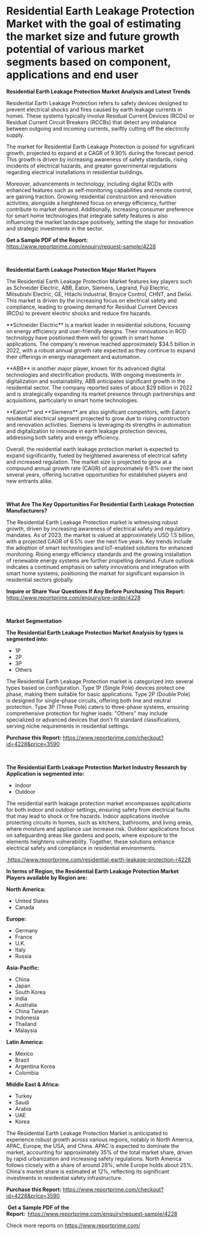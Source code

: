 <p><h1>Residential Earth Leakage Protection Market with the goal of estimating the market size and future growth potential of various market segments based on component, applications and end user</h1></p><p><strong>Residential Earth Leakage Protection Market Analysis and Latest Trends</strong></p>
<p><p>Residential Earth Leakage Protection refers to safety devices designed to prevent electrical shocks and fires caused by earth leakage currents in homes. These systems typically involve Residual Current Devices (RCDs) or Residual Current Circuit Breakers (RCCBs) that detect any imbalance between outgoing and incoming currents, swiftly cutting off the electricity supply. </p><p>The market for Residential Earth Leakage Protection is poised for significant growth, projected to expand at a CAGR of 9.90% during the forecast period. This growth is driven by increasing awareness of safety standards, rising incidents of electrical hazards, and greater governmental regulations regarding electrical installations in residential buildings. </p><p>Moreover, advancements in technology, including digital RCDs with enhanced features such as self-monitoring capabilities and remote control, are gaining traction. Growing residential construction and renovation activities, alongside a heightened focus on energy efficiency, further contribute to market demand. Additionally, increasing consumer preference for smart home technologies that integrate safety features is also influencing the market landscape positively, setting the stage for innovation and strategic investments in the sector.</p></p>
<p><strong>Get a Sample PDF of the Report:&nbsp;</strong> <a href="https://www.reportprime.com/enquiry/request-sample/4228?utm_campaign=2714&utm_medium=2&utm_source=Github&utm_content=ia&utm_term=19032025&utm_id=residential-earth-leakage-protection">https://www.reportprime.com/enquiry/request-sample/4228</a></p>
<p>&nbsp;</p>
<p><strong>Residential Earth Leakage Protection Major Market Players</strong></p>
<p><p>The Residential Earth Leakage Protection Market features key players such as Schneider Electric, ABB, Eaton, Siemens, Legrand, Fuji Electric, Mitsubishi Electric, GE, Hitachi Industrial, Broyce Control, CHNT, and Delixi. This market is driven by the increasing focus on electrical safety and compliance, leading to growing demand for Residual Current Devices (RCDs) to prevent electric shocks and reduce fire hazards.</p><p>**Schneider Electric** is a market leader in residential solutions, focusing on energy efficiency and user-friendly designs. Their innovations in RCD technology have positioned them well for growth in smart home applications. The company's revenue reached approximately $34.5 billion in 2022, with a robust annual growth rate expected as they continue to expand their offerings in energy management and automation.</p><p>**ABB** is another major player, known for its advanced digital technologies and electrification products. With ongoing investments in digitalization and sustainability, ABB anticipates significant growth in the residential sector. The company reported sales of about $29 billion in 2022 and is strategically expanding its market presence through partnerships and acquisitions, particularly in smart home technologies.</p><p>**Eaton** and **Siemens** are also significant competitors, with Eaton's residential electrical segment projected to grow due to rising construction and renovation activities. Siemens is leveraging its strengths in automation and digitalization to innovate in earth leakage protection devices, addressing both safety and energy efficiency.</p><p>Overall, the residential earth leakage protection market is expected to expand significantly, fueled by heightened awareness of electrical safety and increased regulation. The market size is projected to grow at a compound annual growth rate (CAGR) of approximately 6-8% over the next several years, offering lucrative opportunities for established players and new entrants alike.</p></p>
<p>&nbsp;</p>
<p><strong>What Are The Key Opportunities For Residential Earth Leakage Protection Manufacturers?</strong></p>
<p><p>The Residential Earth Leakage Protection market is witnessing robust growth, driven by increasing awareness of electrical safety and regulatory mandates. As of 2023, the market is valued at approximately USD 1.5 billion, with a projected CAGR of 6.5% over the next five years. Key trends include the adoption of smart technologies and IoT-enabled solutions for enhanced monitoring. Rising energy efficiency standards and the growing installation of renewable energy systems are further propelling demand. Future outlook indicates a continued emphasis on safety innovations and integration with smart home systems, positioning the market for significant expansion in residential sectors globally.</p></p>
<p><strong>Inquire or Share Your Questions If Any Before Purchasing This Report:</strong> <a href="https://www.reportprime.com/enquiry/pre-order/4228?utm_campaign=2714&utm_medium=2&utm_source=Github&utm_content=ia&utm_term=19032025&utm_id=residential-earth-leakage-protection">https://www.reportprime.com/enquiry/pre-order/4228</a></p>
<p>&nbsp;</p>
<p><strong>Market Segmentation</strong></p>
<p><strong>The Residential Earth Leakage Protection Market Analysis by types is segmented into:</strong></p>
<p><ul><li>1P</li><li>2P</li><li>3P</li><li>Others</li></ul></p>
<p><p>The Residential Earth Leakage Protection market is categorized into several types based on configuration. Type 1P (Single Pole) devices protect one phase, making them suitable for basic applications. Type 2P (Double Pole) is designed for single-phase circuits, offering both line and neutral protection. Type 3P (Three Pole) caters to three-phase systems, ensuring comprehensive protection for higher loads. "Others" may include specialized or advanced devices that don't fit standard classifications, serving niche requirements in residential settings.</p></p>
<p><strong>Purchase this Report:&nbsp;</strong><a href="https://www.reportprime.com/checkout?id=4228&price=3590&utm_campaign=2714&utm_medium=2&utm_source=Github&utm_content=ia&utm_term=19032025&utm_id=residential-earth-leakage-protection">https://www.reportprime.com/checkout?id=4228&price=3590</a></p>
<p>&nbsp;</p>
<p><strong>The Residential Earth Leakage Protection Market Industry Research by Application is segmented into:</strong></p>
<p><ul><li>Indoor</li><li>Outdoor</li></ul></p>
<p><p>The residential earth leakage protection market encompasses applications for both indoor and outdoor settings, ensuring safety from electrical faults that may lead to shock or fire hazards. Indoor applications involve protecting circuits in homes, such as kitchens, bathrooms, and living areas, where moisture and appliance use increase risk. Outdoor applications focus on safeguarding areas like gardens and pools, where exposure to the elements heightens vulnerability. Together, these solutions enhance electrical safety and compliance in residential environments.</p></p>
<p><a href="https://www.reportprime.com/residential-earth-leakage-protection-r4228?utm_campaign=2714&utm_medium=2&utm_source=Github&utm_content=ia&utm_term=19032025&utm_id=residential-earth-leakage-protection">&nbsp;https://www.reportprime.com/residential-earth-leakage-protection-r4228</a></p>
<p><strong>In terms of Region, the Residential Earth Leakage Protection Market Players available by Region are:</strong></p>
<p>
    <p> <strong> North America: </strong>
        <ul>
            <li>United States</li>
            <li>Canada</li>
        </ul>
        </p> 
    <p> <strong> Europe: </strong>
        <ul>
            <li>Germany</li>
            <li>France</li>
            <li>U.K.</li>
            <li>Italy</li>
            <li>Russia</li>
        </ul>
        </p> 
    <p> <strong> Asia-Pacific: </strong>
        <ul>
            <li>China</li>
            <li>Japan</li>
            <li>South Korea</li>
            <li>India</li>
            <li>Australia</li>
            <li>China Taiwan</li>
            <li>Indonesia</li>
            <li>Thailand</li>
            <li>Malaysia</li>
        </ul>
        </p> 
    <p> <strong> Latin America: </strong>
        <ul>
            <li>Mexico</li>
            <li>Brazil</li>
            <li>Argentina Korea</li>
            <li>Colombia</li>
        </ul>
        </p> 
    <p> <strong> Middle East & Africa: </strong>
        <ul>
            <li>Turkey</li>
            <li>Saudi</li>
            <li>Arabia</li>
            <li>UAE</li>
            <li>Korea</li>
        </ul>
    </p>
    </p>
<p><p>The Residential Earth Leakage Protection Market is anticipated to experience robust growth across various regions, notably in North America, APAC, Europe, the USA, and China. APAC is expected to dominate the market, accounting for approximately 35% of the total market share, driven by rapid urbanization and increasing safety regulations. North America follows closely with a share of around 28%, while Europe holds about 25%. China's market share is estimated at 12%, reflecting its significant investments in residential safety infrastructure.</p></p>
<p><strong>Purchase this Report: </strong><a href="https://www.reportprime.com/checkout?id=4228&price=3590&utm_campaign=2714&utm_medium=2&utm_source=Github&utm_content=ia&utm_term=19032025&utm_id=residential-earth-leakage-protection">https://www.reportprime.com/checkout?id=4228&price=3590</a></p>
<p>&nbsp;<strong>Get a Sample PDF of the Report:&nbsp;&nbsp;</strong><a href="https://www.reportprime.com/enquiry/request-sample/4228?utm_campaign=2714&utm_medium=2&utm_source=Github&utm_content=ia&utm_term=19032025&utm_id=residential-earth-leakage-protection">https://www.reportprime.com/enquiry/request-sample/4228</a></p>
<p><strong></strong></p>
<p>Check more reports on <a href="https://www.reportprime.com/?utm_campaign=2714&utm_medium=2&utm_source=Github&utm_content=ia&utm_term=19032025&utm_id=residential-earth-leakage-protection">https://www.reportprime.com/</a></p>